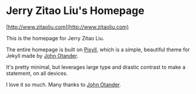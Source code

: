 # Jerry Zitao Liu's Homepage

[http://www.zitaoliu.com](http://www.zitaoliu.com)


This is the homepage for Jerry Zitao Liu.

The entire homepage is built on [Pixyll](http://pixyll.com), which is a simple, beautiful theme for Jekyll made by [John Otander](http://johnotander.com).

It's pretty minimal, but leverages large type and drastic contrast to make a statement, on all devices.

I love it so much. Many thanks to [John Otander](http://johnotander.com).


